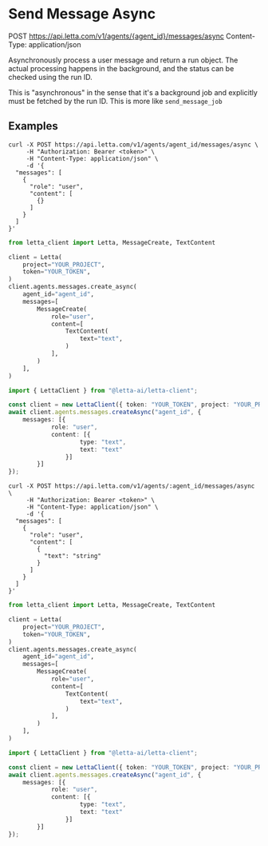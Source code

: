 # Send Message Async

POST https://api.letta.com/v1/agents/{agent_id}/messages/async
Content-Type: application/json

Asynchronously process a user message and return a run object.
The actual processing happens in the background, and the status can be checked using the run ID.

This is "asynchronous" in the sense that it's a background job and explicitly must be fetched by the run ID.
This is more like `send_message_job`

## Examples

```shell
curl -X POST https://api.letta.com/v1/agents/agent_id/messages/async \
     -H "Authorization: Bearer <token>" \
     -H "Content-Type: application/json" \
     -d '{
  "messages": [
    {
      "role": "user",
      "content": [
        {}
      ]
    }
  ]
}'
```

```python
from letta_client import Letta, MessageCreate, TextContent

client = Letta(
    project="YOUR_PROJECT",
    token="YOUR_TOKEN",
)
client.agents.messages.create_async(
    agent_id="agent_id",
    messages=[
        MessageCreate(
            role="user",
            content=[
                TextContent(
                    text="text",
                )
            ],
        )
    ],
)

```

```typescript
import { LettaClient } from "@letta-ai/letta-client";

const client = new LettaClient({ token: "YOUR_TOKEN", project: "YOUR_PROJECT" });
await client.agents.messages.createAsync("agent_id", {
    messages: [{
            role: "user",
            content: [{
                    type: "text",
                    text: "text"
                }]
        }]
});

```

```shell
curl -X POST https://api.letta.com/v1/agents/:agent_id/messages/async \
     -H "Authorization: Bearer <token>" \
     -H "Content-Type: application/json" \
     -d '{
  "messages": [
    {
      "role": "user",
      "content": [
        {
          "text": "string"
        }
      ]
    }
  ]
}'
```

```python
from letta_client import Letta, MessageCreate, TextContent

client = Letta(
    project="YOUR_PROJECT",
    token="YOUR_TOKEN",
)
client.agents.messages.create_async(
    agent_id="agent_id",
    messages=[
        MessageCreate(
            role="user",
            content=[
                TextContent(
                    text="text",
                )
            ],
        )
    ],
)

```

```typescript
import { LettaClient } from "@letta-ai/letta-client";

const client = new LettaClient({ token: "YOUR_TOKEN", project: "YOUR_PROJECT" });
await client.agents.messages.createAsync("agent_id", {
    messages: [{
            role: "user",
            content: [{
                    type: "text",
                    text: "text"
                }]
        }]
});

```